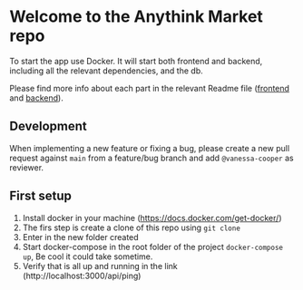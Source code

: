 # Welcome to the Anythink Market repo

To start the app use Docker. It will start both frontend and backend, including all the relevant dependencies, and the db.

Please find more info about each part in the relevant Readme file ([frontend](frontend/readme.md) and [backend](backend/README.md)).

## Development

When implementing a new feature or fixing a bug, please create a new pull request against `main` from a feature/bug branch and add `@vanessa-cooper` as reviewer.

## First setup

1. Install docker in your machine (https://docs.docker.com/get-docker/)
2. The firs step is create a clone of this repo using `git clone`
3. Enter in the new folder created 
4. Start docker-compose in the root folder of the project `docker-compose up`, Be cool it could take sometime.
5. Verify that is all up and running in the link (http://localhost:3000/api/ping)
